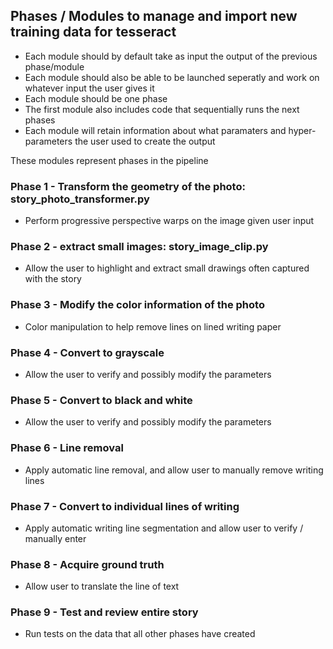 ## Phases / Modules to manage and import new training data for tesseract
- Each module should by default take as input the output of the previous phase/module
- Each module should also be able to be launched seperatly and work on whatever input the user gives it
- Each module should be one phase
- The first module also includes code that sequentially runs the next phases
- Each module will retain information about what paramaters and hyper-parameters the user used to create the output


These modules represent phases in the pipeline

### Phase 1 - Transform the geometry of the photo: story_photo_transformer.py
- Perform progressive perspective warps on the image given user input
### Phase 2 - extract small images: story_image_clip.py
- Allow the user to highlight and extract small drawings often captured with the story
### Phase 3 - Modify the color information of the photo
- Color manipulation to help remove lines on lined writing paper
### Phase 4 - Convert to grayscale
- Allow the user to verify and possibly modify the parameters
### Phase 5 - Convert to black and white
- Allow the user to verify and possibly modify the parameters
### Phase 6 - Line removal
- Apply automatic line removal, and allow user to manually remove writing lines
### Phase 7 - Convert to individual lines of writing
- Apply automatic writing line segmentation and allow user to verify / manually enter
### Phase 8 - Acquire ground truth
- Allow user to translate the line of text
### Phase 9 - Test and review entire story
- Run tests on the data that all other phases have created
